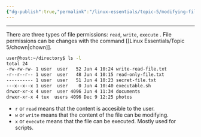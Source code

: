 ```yaml
---
{"dg-publish":true,"permalink":"/linux-essentials/topic-5/modifying-file-permissions/","noteIcon":"1"}
---
```


---
There are three types of file permissions: `read`, `write`, `execute` . File permissions can be changes with the command [[Linux Essentials/Topic 5/chown\|chown]].

```bash
user@host:~/directory$ ls -l
total 24
-rw-rw-rw- 1 user  user   52 Jun 4 10:24 write-read-file.txt
-r--r--r-- 1 user  user   48 Jun 4 10:15 read-only-file.txt
---------- 1 user  user   51 Jun 4 10:23 secret-file.txt
---x--x--x 1 user  user    0 Jun 4 10:40 executable.sh
drwxr-xr-x 4 user  user 4096 Jun 4 11:34 documents
drwxr-xr-x 4 tux  users 4096 Dec 9 12:25 photos
```

- `r` or `read` means that the content is accesible to the user.
- `w` or `write` means that the content of the file can be modifying.
- `x` or `execute` means that the file can be executed. Mostly used for scripts.
